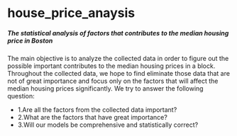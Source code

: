 # house_price_anaysis
##### The statistical analysis of factors that contributes to the median housing price in Boston 

The main objective is to analyze the collected data in order to figure out the possible important contributes to the median housing prices in a block. Throughout the collected data, we hope to find eliminate those data that are not of great importance and focus only on the factors that will affect the median housing prices significantly. We try to answer the following question:
- 1.Are all the factors from the collected data important?
- 2.What are the factors that have great importance?
- 3.Will our models be comprehensive and statistically correct? 

